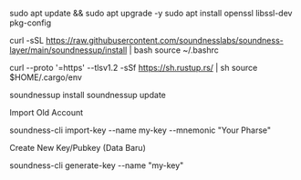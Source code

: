 sudo apt update && sudo apt upgrade -y
sudo apt install openssl libssl-dev pkg-config

curl -sSL https://raw.githubusercontent.com/soundnesslabs/soundness-layer/main/soundnessup/install | bash
source ~/.bashrc

curl --proto '=https' --tlsv1.2 -sSf https://sh.rustup.rs/ | sh
source $HOME/.cargo/env

soundnessup install
soundnessup update

Import Old Account

soundness-cli import-key --name my-key --mnemonic "Your Pharse"

Create New Key/Pubkey (Data Baru)

soundness-cli generate-key --name "my-key"
